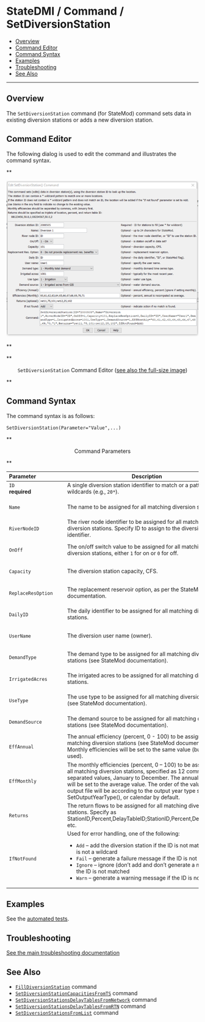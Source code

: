 # StateDMI / Command / SetDiversionStation #

* [Overview](#overview)
* [Command Editor](#command-editor)
* [Command Syntax](#command-syntax)
* [Examples](#examples)
* [Troubleshooting](#troubleshooting)
* [See Also](#see-also)

-------------------------

## Overview ##

The `SetDiversionStation` command (for StateMod)
command sets data in existing diversion stations or adds a new diversion station.

## Command Editor ##

The following dialog is used to edit the command and illustrates the command syntax.

**<p style="text-align: center;">
![SetDiversionStation command editor](SetDiversionStation.png)
</p>**

**<p style="text-align: center;">
`SetDiversionStation` Command Editor (<a href="../SetDiversionStation.png">see also the full-size image</a>)
</p>**

## Command Syntax ##

The command syntax is as follows:

```text
SetDiversionStation(Parameter="Value",...)
```
**<p style="text-align: center;">
Command Parameters
</p>**

| **Parameter**&nbsp;&nbsp;&nbsp;&nbsp;&nbsp;&nbsp;&nbsp;&nbsp;&nbsp;&nbsp;&nbsp;&nbsp;&nbsp;&nbsp;&nbsp;&nbsp;&nbsp;&nbsp; | **Description** | **Default**&nbsp;&nbsp;&nbsp;&nbsp;&nbsp;&nbsp;&nbsp;&nbsp;&nbsp;&nbsp;&nbsp;&nbsp;&nbsp;&nbsp;&nbsp;&nbsp;&nbsp;&nbsp;&nbsp;&nbsp; |
| --------------|-----------------|----------------- |
| `ID`<br>**required** | A single diversion station identifier to match or a pattern using wildcards (e.g., `20*`). | None – must be specified. |
| `Name` | The name to be assigned for all matching diversion stations. | If not specified, the original value will remain. |
| `RiverNodeID` | The river node identifier to be assigned for all matching diversion stations.  Specify ID to assign to the diversion station identifier. | If not specified, the original value will remain. |
| `OnOff` | The on/off switch value to be assigned for all matching diversion stations, either `1` for on or `0` for off. | If not specified, the original value will remain. |
| `Capacity` | The diversion station capacity, CFS. | If not specified, the original value will remain. |
| `ReplaceResOption` | The replacement reservoir option, as per the StateMod documentation. | If not specified, the original value will remain. |
| `DailyID` | The daily identifier to be assigned for all matching diversion stations. | If not specified, the original value will remain. |
| `UserName` | The diversion user name (owner). | If not specified, the original value will remain. |
| `DemandType` | The demand type to be assigned for all matching diversion stations (see StateMod documentation). | If not specified, the original value will remain. |
| `IrrigatedAcres` | The irrigated acres to be assigned for all matching diversion stations. | If not specified, the original value will remain. |
| `UseType` | The use type to be assigned for all matching diversion stations (see StateMod documentation). | If not specified, the original value will remain. |
| `DemandSource` | The demand source to be assigned for all matching diversion stations (see StateMod documentation). | If not specified, the original value will remain. |
| `EffAnnual` | The annual efficiency (percent, 0  - 100) to be assigned for all matching diversion stations (see StateMod documentation).  Monthly efficiencies will be set to the same value (but not used). | If not specified, the original value will remain. |
| `EffMonthly` | The monthly efficiencies (percent, 0 – 100) to be assigned for all matching diversion stations, specified as 12 comma-separated values, January to December.  The annual efficiency will be set to the average value.  The order of the values in the output file will be according to the output year type set by SetOutputYearType(), or calendar by default. | If not specified, the original value will remain. |
| `Returns` | The return flows to be assigned for all matching diversion stations.  Specify as StationID,Percent,DelayTableID;StationID,Percent,DelayTableID; etc. | If not specified, the original value will remain. |
| `IfNotFound` | Used for error handling, one of the following:<ul><li>`Add` – add the diversion station if the ID is not matched and is not a wildcard</li><li>`Fail` – generate a failure message if the ID is not matched</li><li>`Ignore` – ignore (don’t add and don’t generate a message) if the ID is not matched</li><li>`Warn` – generate a warning message if the ID is not matched</li></ul> | `Warn` |

## Examples ##

See the [automated tests](https://github.com/OpenCDSS/cdss-app-statedmi-test/tree/master/test/regression/commands/SetDiversionStation).

## Troubleshooting ##

[See the main troubleshooting documentation](../../troubleshooting/troubleshooting.md)

## See Also ##

* [`FillDiversionStation`](../FillDiversionStation/FillDiversionStation.md) command
* [`SetDiversionStationCapacitiesFromTS`](../SetDiversionStationCapacitiesFromTS/SetDiversionStationCapacitiesFromTS.md) command
* [`SetDiversionStationsDelayTablesFromNetwork`](../SetDiversionStationDelayTablesFromNetwork/SetDiversionStationDelayTablesFromNetwork.md) command
* [`SetDiversionStationsDelayTablesFromRTN`](../SetDiversionStationDelayTablesFromRTN/SetDiversionStationDelayTablesFromRTN.md) command
* [`SetDiversionStationsFromList`](../SetDiversionStationsFromList/SetDiversionStationsFromList.md) command
